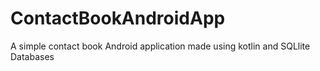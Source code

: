 # ContactBookAndroidApp
A simple contact book Android application made using kotlin and SQLlite Databases
